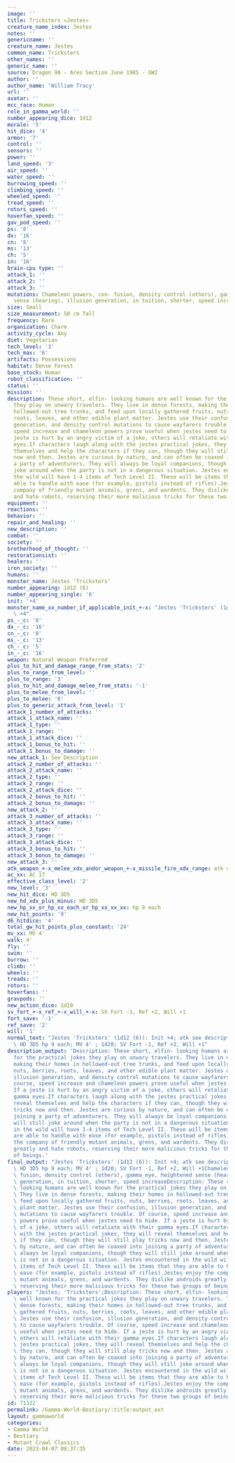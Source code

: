 ```yaml
---
image: ''
title: Tricksters «Jestes»
creature_name_index: Jestes
notes: ''
genericname: ''
creature_name: Jestes
common_name: Tricksters
other_names: ''
generic_name: ''
source: Dragon 98 - Ares Section June 1985 - GW2
author: ''
author_name: 'William Tracy'
url: ''
avatar: ''
mcc_race: Human
role_in_gamma_world: ''
number_appearing_dice: 1d12
morale: '5'
hit_dice: '4'
armor: '7'
control: ''
sensors: ''
power: ''
land_speed: '3'
air_speed: ''
water_speed: ''
burrowing_speed: ''
climbing_speed: ''
wheeled_speed: ''
tread_speed: ''
rotors_speed: ''
hoverfan_speed: ''
gav_pod_speed: ''
ps: '8'
dx: '16'
cn: '8'
ms: '13'
ch: '5'
in: '16'
brain-cpu type: ''
attack_1: ''
attack_2: ''
attack_3: ''
mutations: Chameleon powers, con- fusion, density control (others), gamma eye, heightened
  sense (hearing), illusion generation, in tuition, shorter, speed increase
size: Small
size_measurement: 50 cm Tall
frequency: Rare
organization: Charm
activity_cycle: Any
diet: Vegetarian
tech_level: '3'
tech_max: '6'
artifacts: Possessions
habitat: Dense Forest
base_stock: Human
robot_classification: ''
status: ''
mission: ''
description: These short, elfin- looking humans are well known for the practical jokes
  they play on unwary travelers. They live in dense forests, making their homes in
  hollowed-out tree trunks, and feed upon locally gathered fruits, nuts, berries,
  roots, leaves, and other edible plant matter. Jestes use their confusion, illusion
  generation, and density control mutations to cause wayfarers trouble. Of course,
  speed increase and chameleon powers prove useful when jestes need to hide. If a
  jeste is hurt by an angry victim of a joke, others will retaliate with their gamma
  eyes.If characters laugh along with the jestes practical jokes, they will reveal
  themselves and help the characters if they can, though they will still play tricks
  now and then. Jestes are curious by nature, and can often be coaxed into joining
  a party of adventurers. They will always be loyal companions, though they will still
  joke around when the party is not in a dangerous situation. Jestes encountered in
  the wild will have 1-4 items of Tech Level II. These will be items that they are
  able to handle with ease (for example, pistols instead of rifles).Jestes enjoy the
  company of friendly mutant animals, grens, and wardents. They dislike androids greatly
  and hate robots, reserving their more malicious tricks for these two groups of beings.
equipment: ''
reactions: ''
behavior: ''
repair_and_healing: ''
new_description: ''
combat: ''
society: ''
brotherhood_of_thought: ''
restorationsist: ''
healers: ''
iron_society: ''
humans: ''
monster_name: Jestes 'Tricksters'
number_appearing: 1d12 (6)
number_appearing_single: '6'
init: '+4'
monster_name_xx_number_if_applicable_init_+-x: "Jestes 'Tricksters' (1d12 (6)): Init\
  \ +4"
ps_-_c: '8'
dx_-_c: '16'
cn_-_c: '8'
ms_-_c: '13'
ch_-_c: '5'
in_-_c: '16'
weapon: Natural Weapon Preferred
plus_to_hit_and_damage_range_from_stats: '2'
plus_to_range_from_level: ''
plus_to_range: '3'
plus_to_hit_and_damage_melee_from_stats: '-1'
plus_to_melee_from_level: ''
plus_to_melee: '0'
plus_to_generic_attack_from_level: '1'
attack_1_number_of_attacks: ''
attack_1_attack_name: ''
attack_1_type: ''
attack_1_range: ''
attack_1_attack_dice: ''
attack_1_bonus_to_hit: ''
attack_1_bonus_to_damage: ''
new_attack_1: See Description
attack_2_number_of_attacks: ''
attack_2_attack_name: ''
attack_2_type: ''
attack_2_range: ''
attack_2_attack_dice: ''
attack_2_bonus_to_hit: ''
attack_2_bonus_to_damage: ''
new_attack_2: ''
attack_3_number_of_attacks: ''
attack_3_attack_name: ''
attack_3_type: ''
attack_3_range: ''
attack_3_attack_dice: ''
attack_3_bonus_to_hit: ''
attack_3_bonus_to_damage: ''
new_attack_3: ''
atk_weapon_+-x_melee_xdx_andor_weapon_+-x_missile_fire_xdx_range: atk see description
ac_xx: AC 17
effective_class_level: '2'
new_level: '3'
new_hit_dice: HD 3D5
new_hd_xdx_plus_minus: HD 3D5
new_hp_xx_or_hp_xx_each_or_hp_xx_xx_xx: hp 9 each
new_hit_points: '9'
d6_hitdice: '4'
total_gw_hit_points_plus_constant: '24'
mv_xx: MV 4'
walk: 4'
fly: ''
swim: ''
burrow: ''
climb: ''
wheels: ''
treads: ''
rotors: ''
hoverfans: ''
gravpods: ''
new_action_dice: 1d20
sv_fort_+-x_ref_+-x_will_+-x: SV Fort -1, Ref +2, Will +1
fort_save: '-1'
ref_save: '2'
will: '1'
normal_text: "Jestes 'Tricksters' (1d12 (6)): Init +4; atk see description; AC 17;\
  \ HD 3D5 hp 9 each; MV 4' ; 1d20; SV Fort -1, Ref +2, Will +1"
description_output: 'Description: These short, elfin- looking humans are well known
  for the practical jokes they play on unwary travelers. They live in dense forests,
  making their homes in hollowed-out tree trunks, and feed upon locally gathered fruits,
  nuts, berries, roots, leaves, and other edible plant matter. Jestes use their confusion,
  illusion generation, and density control mutations to cause wayfarers trouble. Of
  course, speed increase and chameleon powers prove useful when jestes need to hide.
  If a jeste is hurt by an angry victim of a joke, others will retaliate with their
  gamma eyes.If characters laugh along with the jestes practical jokes, they will
  reveal themselves and help the characters if they can, though they will still play
  tricks now and then. Jestes are curious by nature, and can often be coaxed into
  joining a party of adventurers. They will always be loyal companions, though they
  will still joke around when the party is not in a dangerous situation. Jestes encountered
  in the wild will have 1-4 items of Tech Level II. These will be items that they
  are able to handle with ease (for example, pistols instead of rifles).Jestes enjoy
  the company of friendly mutant animals, grens, and wardents. They dislike androids
  greatly and hate robots, reserving their more malicious tricks for these two groups
  of beings.'
final_output: "Jestes 'Tricksters' (1d12 (6)): Init +4; atk see description; AC 17;\
  \ HD 3D5 hp 9 each; MV 4' ; 1d20; SV Fort -1, Ref +2, Will +1Chameleon powers, con-\
  \ fusion, density control (others), gamma eye, heightened sense (hearing), illusion\
  \ generation, in tuition, shorter, speed increaseDescription: These short, elfin-\
  \ looking humans are well known for the practical jokes they play on unwary travelers.\
  \ They live in dense forests, making their homes in hollowed-out tree trunks, and\
  \ feed upon locally gathered fruits, nuts, berries, roots, leaves, and other edible\
  \ plant matter. Jestes use their confusion, illusion generation, and density control\
  \ mutations to cause wayfarers trouble. Of course, speed increase and chameleon\
  \ powers prove useful when jestes need to hide. If a jeste is hurt by an angry victim\
  \ of a joke, others will retaliate with their gamma eyes.If characters laugh along\
  \ with the jestes practical jokes, they will reveal themselves and help the characters\
  \ if they can, though they will still play tricks now and then. Jestes are curious\
  \ by nature, and can often be coaxed into joining a party of adventurers. They will\
  \ always be loyal companions, though they will still joke around when the party\
  \ is not in a dangerous situation. Jestes encountered in the wild will have 1-4\
  \ items of Tech Level II. These will be items that they are able to handle with\
  \ ease (for example, pistols instead of rifles).Jestes enjoy the company of friendly\
  \ mutant animals, grens, and wardents. They dislike androids greatly and hate robots,\
  \ reserving their more malicious tricks for these two groups of beings."
players: "Jestes; 'Tricksters';Description: These short, elfin- looking humans are\
  \ well known for the practical jokes they play on unwary travelers. They live in\
  \ dense forests, making their homes in hollowed-out tree trunks, and feed upon locally\
  \ gathered fruits, nuts, berries, roots, leaves, and other edible plant matter.\
  \ Jestes use their confusion, illusion generation, and density control mutations\
  \ to cause wayfarers trouble. Of course, speed increase and chameleon powers prove\
  \ useful when jestes need to hide. If a jeste is hurt by an angry victim of a joke,\
  \ others will retaliate with their gamma eyes.If characters laugh along with the\
  \ jestes practical jokes, they will reveal themselves and help the characters if\
  \ they can, though they will still play tricks now and then. Jestes are curious\
  \ by nature, and can often be coaxed into joining a party of adventurers. They will\
  \ always be loyal companions, though they will still joke around when the party\
  \ is not in a dangerous situation. Jestes encountered in the wild will have 1-4\
  \ items of Tech Level II. These will be items that they are able to handle with\
  \ ease (for example, pistols instead of rifles).Jestes enjoy the company of friendly\
  \ mutant animals, grens, and wardents. They dislike androids greatly and hate robots,\
  \ reserving their more malicious tricks for these two groups of beings.|"
id: 71322
permalink: /Gamma-World-Bestiary/:title:output_ext
layout: gammaworld
categories:
- Gamma World
- Bestiary
- Mutant Crawl Classics
date: 2023-04-07 08:37:35
---
```

